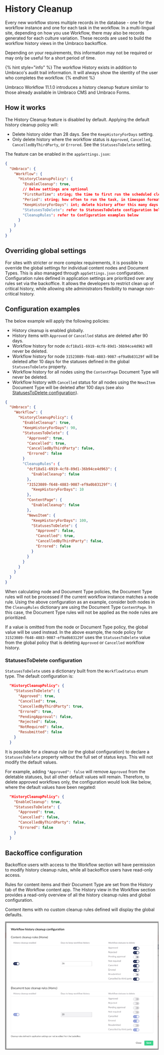 # History Cleanup

Every new workflow stores multiple records in the database - one for the workflow instance and one for each task in the workflow. In a multi-lingual site, depending on how you use Workflow, there may also be records generated for each culture variation. These records are used to build the workflow history views in the Umbraco backoffice.

Depending on your requirements, this information may not be required or may only be useful for a short period of time.

{% hint style="info" %}
The workflow History exists in addition to Umbraco's audit trail information. It will always show the identity of the user who completes the workflow.
{% endhint %}

Umbraco Workflow 11.1.0 introduces a history cleanup feature similar to those already available in Umbraco CMS and Umbraco Forms.

## How it works

The History Cleanup feature is disabled by default. Applying the default history cleanup policy will:

- Delete history older than 28 days. See the `KeepHistoryForDays` setting.
- Only delete history where the workflow status is `Approved`, `Cancelled`, `CancelledByThirdParty`, or `Errored`. See the `StatusesToDelete` setting.

The feature can be enabled in the `appSettings.json`:

```json
{
  "Umbraco": {
    "Workflow": {
      "HistoryCleanupPolicy": {
        "EnableCleanup": true,
        // Below settings are optional
        "FirstRunTime": string; the time to first run the scheduled cleanup task, in crontab format
        "Period": string; how often to run the task, in timespan format
        "KeepHistoryForDays": int; delete history after this many days
        "StatusesToDelete": refer to StatusesToDelete configuration below
        "CleanupRules": refer to Configuration examples below
      }
    }
  }
}
```

## Overriding global settings

For sites with stricter or more complex requirements, it is possible to override the global settings for individual content nodes and Document Types. This is also managed through `appSettings.json` configuration. Configuration rules defined in application settings are prioritized over any rules set via the backoffice. It allows the developers to restrict clean up of critical history, while allowing site administrators flexibility to manage non-critical history.

## Configuration examples

The below example will apply the following policies:

- History cleanup is enabled globally.
- History items with `Approved` or `Cancelled` status are deleted after 90 days.
- Workflow history for node `dcf18a51-6919-4cf8-89d1-36b94ce4d963` will never be deleted.
- Workflow history for node `31523089-f648-4883-9087-ef9a0b83129f` will be deleted after 10 days for the statuses defined in the global `StatusesToDelete` property.
- Workflow history for all nodes using the `ContentPage` Document Type will never be deleted.
- Workflow history with `Cancelled` status for all nodes using the `NewsItem` Document Type will be deleted after 100 days (see also [StatusesToDelete configuration](#statusestodelete-configuration)).

```json
{
  "Umbraco": {
    "Workflow": {
      "HistoryCleanupPolicy": {
        "EnableCleanup": true,
        "KeepHistoryForDays": 90,
        "StatusesToDelete": {
          "Approved": true,
          "Cancelled": true,
          "CancelledByThirdParty": false,
          "Errored": false
        }
        "CleanupRules": {
          "dcf18a51-6919-4cf8-89d1-36b94ce4d963": {
            "EnableCleanup": false         
          }, 
          "31523089-f648-4883-9087-ef9a0b83129f": {
            "KeepHistoryForDays": 10
          },
          "ContentPage": {
            "EnableCleanup": false
          },
          "NewsItem": {
            "KeepHistoryForDays": 100,
            "StatusesToDelete": {
              "Approved": false,
              "Cancelled": true,
              "CancelledByThirdParty": false,
              "Errored": false
            }
          }
        }
      }
    }
  }
}
```

When calculating node and Document Type policies, the Document Type rules will not be processed if the current workflow instance matches a node rule. Using the above configuration as an example, consider both nodes in the `CleanupRules` dictionary are using the Document Type `ContentPage`. In this case, the Document Type rules will not be applied as the node rules are prioritized.

If a value is omitted from the node or Document Type policy, the global value will be used instead. In the above example, the node policy for `31523089-f648-4883-9087-ef9a0b83129f` uses the `StatusesToDelete` value from the global policy that is deleting `Approved` or `Cancelled` workflow history.

### StatusesToDelete configuration

`StatusesToDelete` uses a dictionary built from the `WorkflowStatus` enum type. The default configuration is:

```json
  "HistoryCleanupPolicy": { 
    "StatusesToDelete": {
      "Approved": true,
      "Cancelled": true,
      "CancelledByThirdParty": true,
      "Errored": true,
      "PendingApproval": false,
      "Rejected": false,
      "NotRequired": false,
      "Resubmitted": false
    }
  }
```

It is possible for a cleanup rule (or the global configuration) to declare a `StatusesToDelete` property without the full set of status keys. This will not modify the default values.

For example, adding `"Approved": false` will remove `Approved` from the deletable statuses, but all other default values will remain. Therefore, to delete approved workflows only, the configuration would look like below, where the default values have been negated:

```json
  "HistoryCleanupPolicy": { 
    "EnableCleanup": true,
    "StatusesToDelete": {
      "Approved": true,
      "Cancelled": false,
      "CancelledByThirdParty": false,
      "Errored": false
    }
  }
```

## Backoffice configuration

Backoffice users with access to the Workflow section will have permission to modify history cleanup rules, while all backoffice users have read-only access.

Rules for content items and their Document Type are set from the History tab of the Workflow content app. The History view in the Workflow section provides a read-only overview of all the history cleanup rules and global configuration.

Content items with no custom cleanup rules defined will display the global defaults.

![Workflow History Cleanup Modal](images/workflow-history-cleanup-modal.png)
